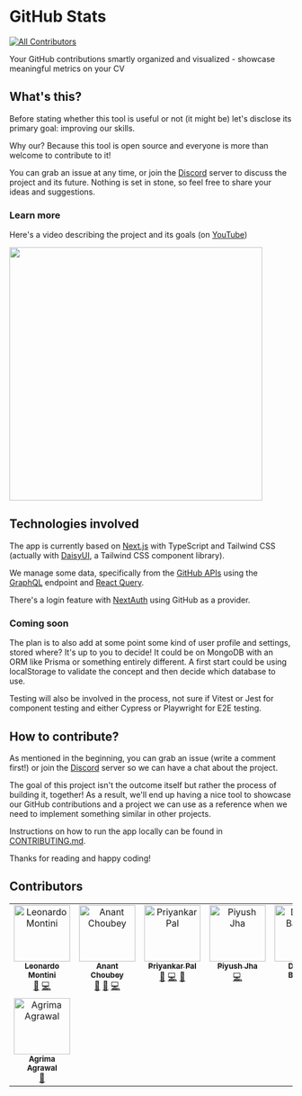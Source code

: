# GitHub Stats

<!-- prettier-ignore-start -->
<!-- ALL-CONTRIBUTORS-BADGE:START - Do not remove or modify this section -->
[![All Contributors](https://img.shields.io/badge/all_contributors-8-orange.svg?style=flat-square)](#contributors-)
<!-- ALL-CONTRIBUTORS-BADGE:END -->
<!-- prettier-ignore-end -->

Your GitHub contributions smartly organized and visualized - showcase meaningful metrics on your CV

## What's this?

Before stating whether this tool is useful or not (it might be) let's disclose its primary goal: improving our skills.

Why our? Because this tool is open source and everyone is more than welcome to contribute to it!

You can grab an issue at any time, or join the [Discord](https://discord.gg/bqwyEa6We6) server to discuss the project and its future. Nothing is set in stone, so feel free to share your ideas and suggestions.

### Learn more

Here's a video describing the project and its goals (on [YouTube](https://www.youtube.com/watch?v=ZM92XPdrOTk))

<a href="https://www.youtube.com/watch?v=ZM92XPdrOTk">
   <img src="https://i3.ytimg.com/vi/ZM92XPdrOTk/maxresdefault.jpg" style="width:450px;">
</a>

## Technologies involved

The app is currently based on [Next.js](https://nextjs.org/) with TypeScript and Tailwind CSS (actually with [DaisyUI](https://daisyui.com/), a Tailwind CSS component library).

We manage some data, specifically from the [GitHub APIs](https://docs.github.com/en/graphql) using the [GraphQL](https://graphql.org/) endpoint and [React Query](https://tanstack.com/query/latest/).

There's a login feature with [NextAuth](https://next-auth.js.org/) using GitHub as a provider.

### Coming soon

The plan is to also add at some point some kind of user profile and settings, stored where? It's up to you to decide! It could be on MongoDB with an ORM like Prisma or something entirely different. A first start could be using localStorage to validate the concept and then decide which database to use.

Testing will also be involved in the process, not sure if Vitest or Jest for component testing and either Cypress or Playwright for E2E testing.

## How to contribute?

As mentioned in the beginning, you can grab an issue (write a comment first!) or join the [Discord](https://discord.gg/bqwyEa6We6) server so we can have a chat about the project.

The goal of this project isn't the outcome itself but rather the process of building it, together! As a result, we'll end up having a nice tool to showcase our GitHub contributions and a project we can use as a reference when we need to implement something similar in other projects.

Instructions on how to run the app locally can be found in [CONTRIBUTING.md](./CONTRIBUTING.md).

Thanks for reading and happy coding!

## Contributors

<!-- ALL-CONTRIBUTORS-LIST:START - Do not remove or modify this section -->
<!-- prettier-ignore-start -->
<!-- markdownlint-disable -->
<table>
  <tbody>
    <tr>
      <td align="center" valign="top" width="14.28%"><a href="https://leonardomontini.dev/"><img src="https://avatars.githubusercontent.com/u/7253929?v=4?s=100" width="100px;" alt="Leonardo Montini"/><br /><sub><b>Leonardo Montini</b></sub></a><br /><a href="#projectManagement-Balastrong" title="Project Management">📆</a> <a href="https://github.com/Balastrong/github-stats/commits?author=Balastrong" title="Code">💻</a></td>
      <td align="center" valign="top" width="14.28%"><a href="https://bio.link/anantchoubey"><img src="https://avatars.githubusercontent.com/u/91460022?v=4?s=100" width="100px;" alt="Anant Choubey"/><br /><sub><b>Anant Choubey</b></sub></a><br /><a href="https://github.com/Balastrong/github-stats/commits?author=theanantchoubey" title="Documentation">📖</a> <a href="https://github.com/Balastrong/github-stats/issues?q=author%3Atheanantchoubey" title="Bug reports">🐛</a> <a href="https://github.com/Balastrong/github-stats/commits?author=theanantchoubey" title="Code">💻</a></td>
      <td align="center" valign="top" width="14.28%"><a href="http://priyank.live"><img src="https://avatars.githubusercontent.com/u/88102392?v=4?s=100" width="100px;" alt="Priyankar Pal "/><br /><sub><b>Priyankar Pal </b></sub></a><br /><a href="https://github.com/Balastrong/github-stats/commits?author=priyankarpal" title="Documentation">📖</a> <a href="https://github.com/Balastrong/github-stats/commits?author=priyankarpal" title="Code">💻</a> <a href="#ideas-priyankarpal" title="Ideas, Planning, & Feedback">🤔</a></td>
      <td align="center" valign="top" width="14.28%"><a href="https://github.com/piyushjha0409"><img src="https://avatars.githubusercontent.com/u/73685420?v=4?s=100" width="100px;" alt="Piyush Jha"/><br /><sub><b>Piyush Jha</b></sub></a><br /><a href="https://github.com/Balastrong/github-stats/commits?author=piyushjha0409" title="Code">💻</a></td>
      <td align="center" valign="top" width="14.28%"><a href="https://www.bassemdimassi.tech/"><img src="https://avatars.githubusercontent.com/u/75867744?v=4?s=100" width="100px;" alt="Dimassi Bassem"/><br /><sub><b>Dimassi Bassem</b></sub></a><br /><a href="#design-dimassibassem" title="Design">🎨</a> <a href="https://github.com/Balastrong/github-stats/commits?author=dimassibassem" title="Code">💻</a></td>
      <td align="center" valign="top" width="14.28%"><a href="http://jakubfronczyk.com"><img src="https://avatars.githubusercontent.com/u/71935020?v=4?s=100" width="100px;" alt="Jakub Fronczyk"/><br /><sub><b>Jakub Fronczyk</b></sub></a><br /><a href="https://github.com/Balastrong/github-stats/commits?author=jakubfronczyk" title="Code">💻</a></td>
      <td align="center" valign="top" width="14.28%"><a href="https://github.com/black-arm"><img src="https://avatars.githubusercontent.com/u/68558867?v=4?s=100" width="100px;" alt="Antonio Basile"/><br /><sub><b>Antonio Basile</b></sub></a><br /><a href="https://github.com/Balastrong/github-stats/commits?author=black-arm" title="Code">💻</a></td>
    </tr>
    <tr>
      <td align="center" valign="top" width="14.28%"><a href="https://github.com/Agrimaagrawal"><img src="https://avatars.githubusercontent.com/u/84567933?v=4?s=100" width="100px;" alt="Agrima Agrawal"/><br /><sub><b>Agrima Agrawal</b></sub></a><br /><a href="https://github.com/Balastrong/github-stats/issues?q=author%3AAgrimaagrawal" title="Bug reports">🐛</a></td>
    </tr>
  </tbody>
</table>

<!-- markdownlint-restore -->
<!-- prettier-ignore-end -->

<!-- ALL-CONTRIBUTORS-LIST:END -->
<!-- prettier-ignore-start -->
<!-- markdownlint-disable -->

<!-- markdownlint-restore -->
<!-- prettier-ignore-end -->

<!-- ALL-CONTRIBUTORS-LIST:END -->
